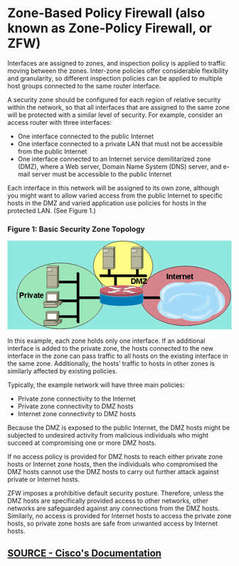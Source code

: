 # Zone-Based Policy Firewall \(also known as Zone-Policy Firewall, or ZFW\)

Interfaces are assigned to zones, and inspection policy is applied to traffic moving between the zones. Inter-zone policies offer considerable flexibility and granularity, so different inspection policies can be applied to multiple host groups connected to the same router interface.

A security zone should be configured for each region of relative security within the network, so that all interfaces that are assigned to the same zone will be protected with a similar level of security. For example, consider an access router with three interfaces:

* One interface connected to the public Internet
* One interface connected to a private LAN that must not be accessible from the public Internet
* One interface connected to an Internet service demilitarized zone \(DMZ\), where a Web server, Domain Name System \(DNS\) server, and e-mail server must be accessible to the public Internet

Each interface in this network will be assigned to its own zone, although you might want to allow varied access from the public Internet to specific hosts in the DMZ and varied application use policies for hosts in the protected LAN. \(See Figure 1.\)

### **Figure 1: Basic Security Zone Topology**

![](../../.gitbook/assets/image%20%2810%29.png)

In this example, each zone holds only one interface. If an additional interface is added to the private zone, the hosts connected to the new interface in the zone can pass traffic to all hosts on the existing interface in the same zone. Additionally, the hosts’ traffic to hosts in other zones is similarly affected by existing policies.

Typically, the example network will have three main policies:

* Private zone connectivity to the Internet
* Private zone connectivity to DMZ hosts
* Internet zone connectivity to DMZ hosts

Because the DMZ is exposed to the public Internet, the DMZ hosts might be subjected to undesired activity from malicious individuals who might succeed at compromising one or more DMZ hosts.

If no access policy is provided for DMZ hosts to reach either private zone hosts or Internet zone hosts, then the individuals who compromised the DMZ hosts cannot use the DMZ hosts to carry out further attack against private or Internet hosts.

ZFW imposes a prohibitive default security posture. Therefore, unless the DMZ hosts are specifically provided access to other networks, other networks are safeguarded against any connections from the DMZ hosts. Similarly, no access is provided for Internet hosts to access the private zone hosts, so private zone hosts are safe from unwanted access by Internet hosts.

## [SOURCE - Cisco's Documentation](https://www.cisco.com/c/en/us/support/docs/security/ios-firewall/98628-zone-design-guide.html)

